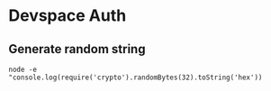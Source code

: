 # Devspace Auth

## Generate random string

```node -e "console.log(require('crypto').randomBytes(32).toString('hex'))```
